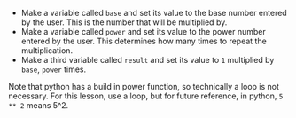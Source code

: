 -   Make a variable called `base` and set its value to the base number entered by the user.
    This is the number that will be multiplied by.
-   Make a variable called `power` and set its value to the power number entered by the user.
    This determines how many times to repeat the multiplication.
-   Make a third variable called `result` and set its value to `1` multiplied by `base`, `power` times.

Note that python has a build in power function, so technically a loop is not necessary. For this
lesson, use a loop, but for future reference, in python, `5 ** 2` means 5^2.
